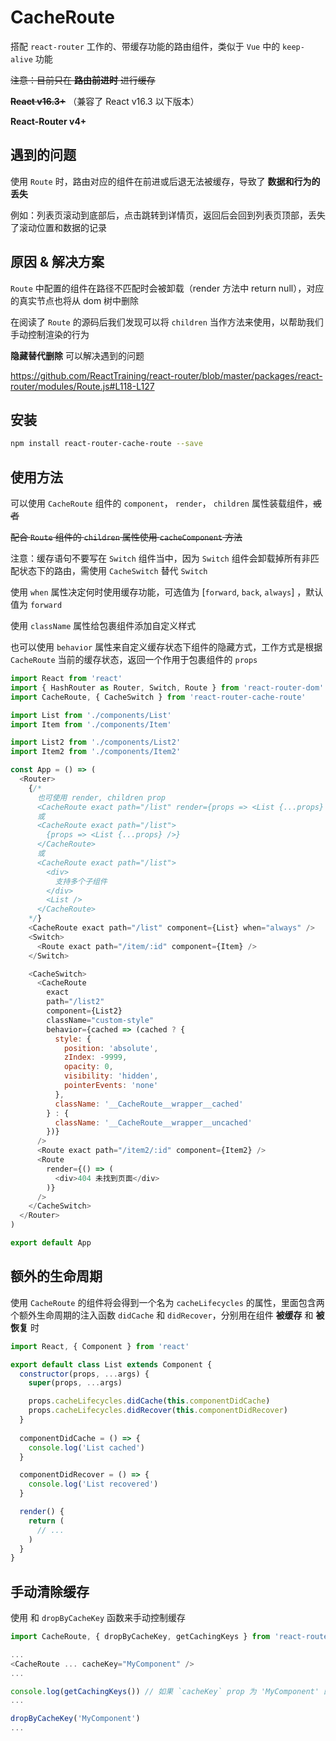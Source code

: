# CacheRoute

搭配 `react-router` 工作的、带缓存功能的路由组件，类似于 `Vue` 中的 `keep-alive` 功能

~~注意：目前只在 **路由前进时** 进行缓存~~

~~**React v16.3+**~~ （兼容了 React v16.3 以下版本）

**React-Router v4+**

## 遇到的问题

使用 `Route` 时，路由对应的组件在前进或后退无法被缓存，导致了 **数据和行为的丢失**

例如：列表页滚动到底部后，点击跳转到详情页，返回后会回到列表页顶部，丢失了滚动位置和数据的记录

## 原因 & 解决方案

`Route` 中配置的组件在路径不匹配时会被卸载（render 方法中 return null），对应的真实节点也将从 dom 树中删除

在阅读了 `Route` 的源码后我们发现可以将 `children` 当作方法来使用，以帮助我们手动控制渲染的行为

**隐藏替代删除** 可以解决遇到的问题

https://github.com/ReactTraining/react-router/blob/master/packages/react-router/modules/Route.js#L118-L127

## 安装

```bash
npm install react-router-cache-route --save
```

## 使用方法

可以使用 `CacheRoute` 组件的 `component`， `render`， `children` 属性装载组件，~~或者~~

~~配合 `Route` 组件的 `children` 属性使用 `cacheComponent` 方法~~

注意：缓存语句不要写在 `Switch` 组件当中，因为 `Switch` 组件会卸载掉所有非匹配状态下的路由，需使用 `CacheSwitch` 替代 `Switch`

使用 `when` 属性决定何时使用缓存功能，可选值为 [`forward`, `back`, `always`] ，默认值为 `forward`

使用 `className` 属性给包裹组件添加自定义样式

也可以使用 `behavior` 属性来自定义缓存状态下组件的隐藏方式，工作方式是根据 `CacheRoute` 当前的缓存状态，返回一个作用于包裹组件的 `props`

```javascript
import React from 'react'
import { HashRouter as Router, Switch, Route } from 'react-router-dom'
import CacheRoute, { CacheSwitch } from 'react-router-cache-route'

import List from './components/List'
import Item from './components/Item'

import List2 from './components/List2'
import Item2 from './components/Item2'

const App = () => (
  <Router>
    {/*
      也可使用 render, children prop
      <CacheRoute exact path="/list" render={props => <List {...props} />} />
      或
      <CacheRoute exact path="/list">
        {props => <List {...props} />}
      </CacheRoute>
      或
      <CacheRoute exact path="/list">
        <div>
          支持多个子组件
        </div>
        <List />
      </CacheRoute>
    */}
    <CacheRoute exact path="/list" component={List} when="always" /> 
    <Switch>
      <Route exact path="/item/:id" component={Item} />
    </Switch>

    <CacheSwitch>
      <CacheRoute 
        exact 
        path="/list2" 
        component={List2} 
        className="custom-style"
        behavior={cached => (cached ? {
          style: {
            position: 'absolute',
            zIndex: -9999,
            opacity: 0,
            visibility: 'hidden',
            pointerEvents: 'none'
          },
          className: '__CacheRoute__wrapper__cached'
        } : {
          className: '__CacheRoute__wrapper__uncached'
        })}
      />
      <Route exact path="/item2/:id" component={Item2} />
      <Route
        render={() => (
          <div>404 未找到页面</div>
        )}
      />
    </CacheSwitch>
  </Router>
)

export default App
```

## 额外的生命周期

使用 `CacheRoute` 的组件将会得到一个名为 `cacheLifecycles` 的属性，里面包含两个额外生命周期的注入函数 `didCache` 和 `didRecover`，分别用在组件 **被缓存** 和 **被恢复** 时

```javascript
import React, { Component } from 'react'

export default class List extends Component {
  constructor(props, ...args) {
    super(props, ...args)

    props.cacheLifecycles.didCache(this.componentDidCache)
    props.cacheLifecycles.didRecover(this.componentDidRecover)
  }
  
  componentDidCache = () => {
    console.log('List cached')
  }

  componentDidRecover = () => {
    console.log('List recovered')
  }

  render() {
    return (
      // ...
    )
  }
}

```

## 手动清除缓存

使用  和 `dropByCacheKey` 函数来手动控制缓存

```javascript
import CacheRoute, { dropByCacheKey, getCachingKeys } from 'react-router-cache-route'

...
<CacheRoute ... cacheKey="MyComponent" />
...

console.log(getCachingKeys()) // 如果 `cacheKey` prop 为 'MyComponent' 的缓存路由已处于缓存状态，将得到 ['MyComponent']
...

dropByCacheKey('MyComponent')
...
```
